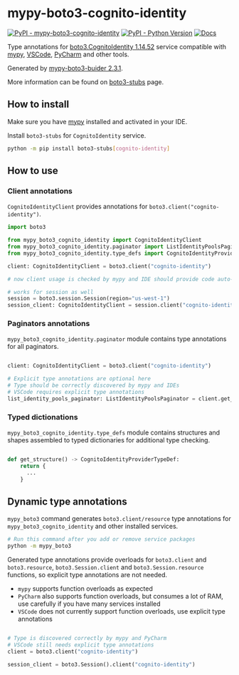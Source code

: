 # mypy-boto3-cognito-identity

[![PyPI - mypy-boto3-cognito-identity](https://img.shields.io/pypi/v/mypy-boto3-cognito-identity.svg?color=blue)](https://pypi.org/project/mypy-boto3-cognito-identity)
[![PyPI - Python Version](https://img.shields.io/pypi/pyversions/mypy-boto3-cognito-identity.svg?color=blue)](https://pypi.org/project/mypy-boto3-cognito-identity)
[![Docs](https://img.shields.io/readthedocs/mypy-boto3-builder.svg?color=blue)](https://mypy-boto3-builder.readthedocs.io/)

Type annotations for
[boto3.CognitoIdentity 1.14.52](https://boto3.amazonaws.com/v1/documentation/api/1.14.52/reference/services/cognito-identity.html#CognitoIdentity) service
compatible with [mypy](https://github.com/python/mypy), [VSCode](https://code.visualstudio.com/),
[PyCharm](https://www.jetbrains.com/pycharm/) and other tools.

Generated by [mypy-boto3-buider 2.3.1](https://github.com/vemel/mypy_boto3_builder).

More information can be found on [boto3-stubs](https://pypi.org/project/boto3-stubs/) page.

## How to install

Make sure you have [mypy](https://github.com/python/mypy) installed and activated in your IDE.

Install `boto3-stubs` for `CognitoIdentity` service.

```bash
python -m pip install boto3-stubs[cognito-identity]
```

## How to use

### Client annotations

`CognitoIdentityClient` provides annotations for `boto3.client("cognito-identity")`.

```python
import boto3

from mypy_boto3_cognito_identity import CognitoIdentityClient
from mypy_boto3_cognito_identity.paginator import ListIdentityPoolsPaginator
from mypy_boto3_cognito_identity.type_defs import CognitoIdentityProviderTypeDef, ...

client: CognitoIdentityClient = boto3.client("cognito-identity")

# now client usage is checked by mypy and IDE should provide code auto-complete

# works for session as well
session = boto3.session.Session(region="us-west-1")
session_client: CognitoIdentityClient = session.client("cognito-identity")
```

### Paginators annotations

`mypy_boto3_cognito_identity.paginator` module contains type annotations for all paginators.

```python

client: CognitoIdentityClient = boto3.client("cognito-identity")

# Explicit type annotations are optional here
# Type should be correctly discovered by mypy and IDEs
# VSCode requires explicit type annotations
list_identity_pools_paginator: ListIdentityPoolsPaginator = client.get_paginator("list_identity_pools")
```







### Typed dictionations

`mypy_boto3_cognito_identity.type_defs` module contains structures and shapes assembled
to typed dictionaries for additional type checking.

```python

def get_structure() -> CognitoIdentityProviderTypeDef:
    return {
      ...
    }
```


## Dynamic type annotations

`mypy_boto3` command generates `boto3.client/resource` type annotations for
`mypy_boto3_cognito_identity` and other installed services.

```bash
# Run this command after you add or remove service packages
python -m mypy_boto3
```

Generated type annotations provide overloads for `boto3.client` and `boto3.resource`,
`boto3.Session.client` and `boto3.Session.resource` functions,
so explicit type annotations are not needed.

- `mypy` supports function overloads as expected
- `PyCharm` also supports function overloads, but consumes a lot of RAM, use carefully if you have many services installed
- `VSCode` does not currently support function overloads, use explicit type annotations

```python

# Type is discovered correctly by mypy and PyCharm
# VSCode still needs explicit type annotations
client = boto3.client("cognito-identity")

session_client = boto3.Session().client("cognito-identity")
```
